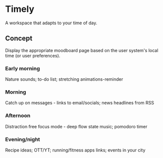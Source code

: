 # Timely
A workspace that adapts to your time of day.


## Concept
Display the appropriate moodboard page based on the user system's local time (or user preferences).

### Early morning
Nature sounds; to-do list; stretching animations-reminder

### Morning
Catch up on messages - links to email/socials; news headlines from RSS

### Afternoon
Distraction free focus mode - deep flow state music; pomodoro timer

### Evening/night
Recipe ideas; OTT/YT; running/fitness apps links; events in your city
